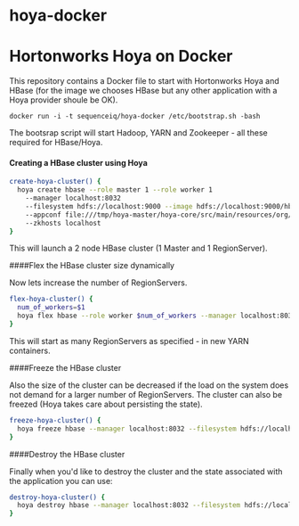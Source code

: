 hoya-docker
===========
# Hortonworks Hoya on Docker

This repository contains a Docker file to start with Hortonworks Hoya and HBase (for the image we chooses HBase but any other application with a Hoya provider shoule be OK).

```
docker run -i -t sequenceiq/hoya-docker /etc/bootstrap.sh -bash
```

The bootsrap script will start Hadoop, YARN and Zookeeper - all these required for HBase/Hoya.


#### Creating a HBase cluster using Hoya 

``` bash
create-hoya-cluster() {
  hoya create hbase --role master 1 --role worker 1
    --manager localhost:8032
    --filesystem hdfs://localhost:9000 --image hdfs://localhost:9000/hbase.tar.gz
    --appconf file:///tmp/hoya-master/hoya-core/src/main/resources/org/apache/hoya/providers/hbase/conf
    --zkhosts localhost
}
```
This will launch a 2 node HBase cluster (1 Master and 1 RegionServer). 

####Flex the HBase cluster size dynamically

Now lets increase the number of RegionServers.

``` bash
flex-hoya-cluster() {
  num_of_workers=$1
  hoya flex hbase --role worker $num_of_workers --manager localhost:8032 --filesystem hdfs://localhost:9000
}
```

This will start as many RegionServers as specified - in new YARN containers. 

####Freeze the HBase cluster

Also the size of the cluster can be decreased if the load on the system does not demand for a larger number of RegionServers. The cluster can also be freezed (Hoya takes care about persisting the state).

``` bash
freeze-hoya-cluster() {
  hoya freeze hbase --manager localhost:8032 --filesystem hdfs://localhost:9000
}
```

####Destroy the HBase cluster

Finally when you'd like to destroy the cluster and the state associated with the application you can use:

``` bash
destroy-hoya-cluster() {
  hoya destroy hbase --manager localhost:8032 --filesystem hdfs://localhost:9000
}
```
